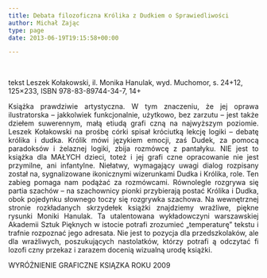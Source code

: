 ```yaml
---
title: Debata filozoficzna Królika z Dudkiem o Sprawiedliwości
author: Michał Zając
type: page
date: 2013-06-19T19:15:58+00:00

---
```

&nbsp;

tekst Leszek Kołakowski, il. Monika Hanulak, wyd. Muchomor, s. 24+12, 125&#215;233, ISBN 978-83-89744-34-7, 14+

<p style="text-align: justify;">
  Książka prawdziwie artystyczna. W tym znaczeniu, że jej oprawa ilustratorska – jakkolwiek funkcjonalnie, użytkowo, bez zarzutu – jest także dziełem suwerennym, małą etiudą grafi czną na najwyższym poziomie. Leszek Kołakowski na prośbę córki spisał króciutką lekcję logiki – debatę królika i dudka. Królik mówi językiem emocji, zaś Dudek, za pomocą paradoksów i żelaznej logiki, zbija rozmówcę z pantałyku. NIE jest to książka dla MAŁYCH dzieci, toteż i jej grafi czne opracowanie nie jest przymilne, ani infantylne. Niełatwy, wymagający uwagi dialog rozpisany został na, sygnalizowane ikonicznymi wizerunkami Dudka i Królika, role. Ten zabieg pomaga nam podążać za rozmówcami. Równolegle rozgrywa się partia szachów – na szachownicy pionki przybierają postać Królika i Dudka, obok pojedynku słownego toczy się rozgrywka szachowa. Na wewnętrznej stronie rozkładanych skrzydełek książki znajdziemy wrażliwe, piękne rysunki Moniki Hanulak. Ta utalentowana wykładowczyni warszawskiej Akademii Sztuk Pięknych w istocie potrafi zrozumieć „temperaturę” tekstu i trafnie rozpoznać jego adresata. Nie jest to pozycja dla przedszkolaków, ale dla wrażliwych, poszukujących nastolatków, którzy potrafi ą odczytać fi lozofi czny przekaz i zarazem docenią wizualną urodę książki.
</p>

WYRÓŻNIENIE GRAFICZNE KSIĄZKA ROKU 2009